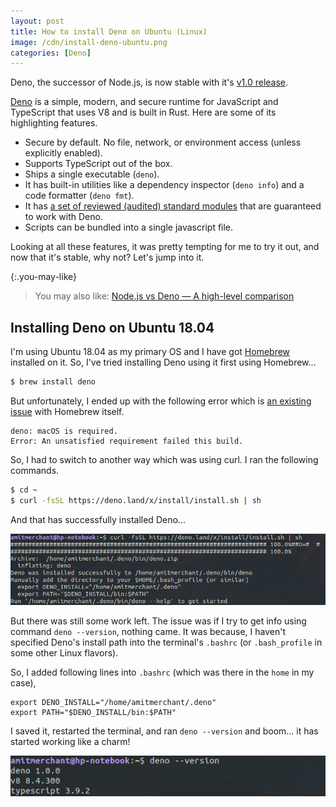 ```yaml
---
layout: post
title: How to install Deno on Ubuntu (Linux)
image: /cdn/install-deno-ubuntu.png
categories: [Deno]
---
```


Deno, the successor of Node.js, is now stable with it's [v1.0 release](https://deno.land/v1). 

[Deno](https://deno.land/) is a simple, modern, and secure runtime for JavaScript and TypeScript that uses V8 and is built in Rust. Here are some of its highlighting features.

- Secure by default. No file, network, or environment access (unless explicitly enabled).
- Supports TypeScript out of the box.
- Ships a single executable (`deno`).
- It has built-in utilities like a dependency inspector (`deno info`) and a code formatter (`deno fmt`).
- It has [a set of reviewed (audited) standard modules](https://github.com/denoland/deno/tree/master/std) that are guaranteed to work with Deno.
- Scripts can be bundled into a single javascript file.

Looking at all these features, it was pretty tempting for me to try it out, and now that it's stable, why not? Let's jump into it.

{:.you-may-like}
> You may also like: [Node.js vs Deno — A high-level comparison](/node-vs-deno-breakdown/)

## Installing Deno on Ubuntu 18.04

I'm using Ubuntu 18.04 as my primary OS and I have got [Homebrew](https://brew.sh/) installed on it. So, I've tried installing Deno using it first using Homebrew...

```bash
$ brew install deno 
```

But unfortunately, I ended up with the following error which is [an existing issue](https://github.com/denoland/deno_install/issues/93) with Homebrew itself.

```
deno: macOS is required.
Error: An unsatisfied requirement failed this build.
```

So, I had to switch to another way which was using curl. I ran the following commands.

```bash
$ cd ~
$ curl -fsSL https://deno.land/x/install/install.sh | sh
```

And that has successfully installed Deno...

![Deno successful installation](/images/deno-installation.png)

But there was still some work left. The issue was if I try to get info using command `deno --version`, nothing came. It was because, I haven't specified Deno's install path into the terminal's `.bashrc` (or `.bash_profile` in some other Linux flavors).

So, I added following lines into `.bashrc` (which was there in the `home` in my case),

```
export DENO_INSTALL="/home/amitmerchant/.deno"
export PATH="$DENO_INSTALL/bin:$PATH"
```

I saved it, restarted the terminal, and ran `deno --version` and boom... it has started working like a charm!

![Deno version](/images/deno-version.png)